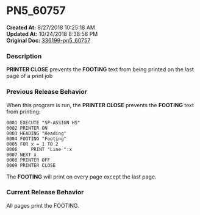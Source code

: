 # PN5_60757

**Created At:** 8/27/2018 10:25:18 AM  
**Updated At:** 10/24/2018 8:38:58 PM  
**Original Doc:** [336199-pn5_60757](https://docs.jbase.com/48420-5-7-1-release-notes/336199-pn5_60757)  


### Description

**PRINTER CLOSE** prevents the **FOOTING** text from being printed on the last page of a print job



### Previous Release Behavior

When this program is run, the **PRINTER CLOSE** prevents the **FOOTING** text from printing:

```
0001 EXECUTE "SP-ASSIGN HS"
0002 PRINTER ON
0003 HEADING "Heading"
0004 FOOTING "Footing"
0005 FOR x = 1 TO 2
0006     PRINT "Line ":x
0007 NEXT x
0008 PRINTER OFF
0009 PRINTER CLOSE
```

The **FOOTING** will print on every page except the last page.



### Current Release Behavior

All pages print the FOOTING.
